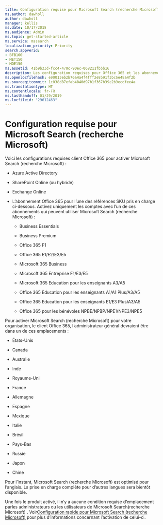 ```yaml
---
title: Configuration requise pour Microsoft Search (recherche Microsoft)
ms.author: dawholl
author: dawholl
manager: kellis
ms.date: 10/17/2018
ms.audience: Admin
ms.topic: get-started-article
ms.service: mssearch
localization_priority: Priority
search.appverid:
- BFB160
- MET150
- MOE150
ms.assetid: 41b9b33d-fcc4-470c-90ec-068211fbbb16
description: Les configuration requises pour Office 365 et les abonnements sont nécessaires pour activer Microsoft Search (recherche Microsoft)
ms.openlocfilehash: e90013eb2b76a4a4f4fff2e8b91f3bc6e48a4f2b
ms.sourcegitcommit: 1c038d87efab4840d97b1f367b39e2b9ecdfee4a
ms.translationtype: HT
ms.contentlocale: fr-FR
ms.lasthandoff: 01/29/2019
ms.locfileid: "29612463"
---
```

# <a name="requirements-for-microsoft-search"></a>Configuration requise pour Microsoft Search (recherche Microsoft)

Voici les configurations requises client Office 365 pour activer Microsoft Search (recherche Microsoft) : 
  
- Azure Active Directory
    
- SharePoint Online (ou hybride)
    
- Exchange Online
    
- L’abonnement Office 365 pour l’une des références SKU pris en charge ci-dessous. Activez uniquement les comptes avec l’un de ces abonnements qui peuvent utiliser Microsoft Search (recherche Microsoft) :
    
  - Business Essentials
    
  - Business Premium
    
  - Office 365 F1
    
  - Office 365 E1/E2/E3/E5
    
  - Microsoft 365 Business
    
  - Microsoft 365 Entreprise F1/E3/E5
    
  - Microsoft 365 Education pour les enseignants A3/A5
    
  - Office 365 Education pour les enseignants A1/A1 Plus/A3/A5
    
  - Office 365 Education pour les enseignants E1/E3 Plus/A3/A5
    
  - Office 365 pour les bénévoles NPBE/NPBP/NPE1/NPE3/NPE5
    
Pour activer Microsoft Search (recherche Microsoft) pour votre organisation, le client Office 365, l’administrateur général devraient être dans un de ces emplacements :
  
- États-Unis
    
- Canada
    
- Australie
    
- Inde
    
- Royaume-Uni
    
- France
    
- Allemagne
  
- Espagne
    
- Mexique
    
- Italie
    
- Brésil
    
- Pays-Bas
    
- Russie
    
- Japon

- Chine
 
Pour l’instant, Microsoft Search (recherche Microsoft) est optimisé pour l’anglais. La prise en charge complète pour d’autres langues sera bientôt disponible.

Une fois le produit activé, il n’y a aucune condition requise d’emplacement parles administrateurs ou les utilisateurs de Microsoft Search(recherche Microsoft) . Voir[Configuration rapide pour Microsoft Search (recherche Microsoft)](quick-set-up.md) pour plus d’informations concernant l’activation de celui-ci. 

  


